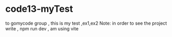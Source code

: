 # code13-myTest
to gomycode group , this is my test ,ex1,ex2 
Note: in order to see the project write , npm run dev , am using vite 
